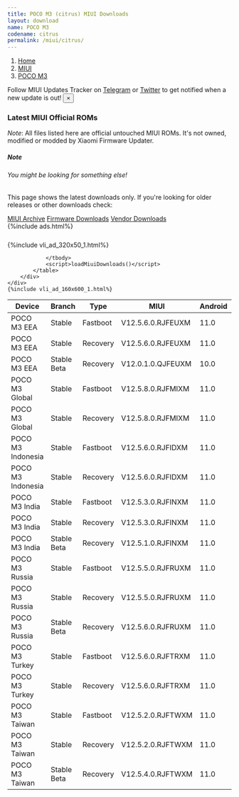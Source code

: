 ```yaml
---
title: POCO M3 (citrus) MIUI Downloads
layout: download
name: POCO M3
codename: citrus
permalink: /miui/citrus/
---
```

<nav aria-label="breadcrumb">
    <ol class="breadcrumb">
        <li class="breadcrumb-item"><a href="/">Home</a></li>
        <li class="breadcrumb-item"><a href="/miui/">MIUI</a></li>
        <li class="breadcrumb-item active" aria-current="page"><a href="/miui/citrus/">POCO M3</a></li>
    </ol>
</nav>
<div class="alert alert-primary alert-dismissible fade show" role="alert">
    Follow MIUI Updates Tracker on <a href="https://t.me/MIUIUpdatesTracker" class="alert-link">Telegram</a>
     or <a href="https://twitter.com/MiFwUpdater" class="alert-link">Twitter</a> to get notified when a new update is out!
    <button type="button" class="close" data-dismiss="alert" aria-label="Close">
        <span aria-hidden="true">&times;</span>
    </button>
</div>

### Latest MIUI Official ROMs
*Note*: All files listed here are official untouched MIUI ROMs. It's not owned, modified or modded by Xiaomi Firmware Updater.
<div class="card">
  <div class="card-body">
    <h5 class="card-title">Note</h5>
    <h6 class="card-subtitle mb-2 text-muted">You might be looking for something else!</h6>
    <p class="card-text">This page shows the latest downloads only.
     If you're looking for older releases or other downloads check:</p>
    <a href="/archive/miui/citrus/" class="card-link">MIUI Archive</a>
    <a href="/firmware/citrus/" class="card-link">Firmware Downloads</a>
    <a href="/vendor/citrus/" class="card-link">Vendor Downloads</a>
  </div>
</div>
{%include ads.html%}
<div class="row justify-content-center">
    <div class="col-10">
        <div class="table-responsive-md" style="margin-top: 25px;">
            {%include vli_ad_320x50_1.html%}
            <table id="miui" class="display dt-responsive nowrap compact table table-striped table-hover table-sm">
                <thead class="thead-dark">
                    <tr>
                        <th data-ref="device">Device</th>
                        <th data-ref="branch">Branch</th>
                        <th data-ref="type">Type</th>
                        <th data-ref="miui">MIUI</th>
                        <th data-ref="android">Android</th>
                        <th data-ref="size">Size</th>
                        <th data-ref="size">Date</th>
                        <th data-ref="link">Link</th>
                    </tr>
                </thead>
                <tbody>
                <tr><td>POCO M3 EEA</td><td>Stable</td><td>Fastboot</td><td>V12.5.6.0.RJFEUXM</td><td>11.0</td><td>5.0 GB</td><td>2022-05-13</td><td><a href="/miui/citrus/stable/V12.5.6.0.RJFEUXM/">Download</a></td></tr>
<tr><td>POCO M3 EEA</td><td>Stable</td><td>Recovery</td><td>V12.5.6.0.RJFEUXM</td><td>11.0</td><td>2.9 GB</td><td>2022-05-20</td><td><a href="/miui/citrus/stable/V12.5.6.0.RJFEUXM/">Download</a></td></tr>
<tr><td>POCO M3 EEA</td><td>Stable Beta</td><td>Recovery</td><td>V12.0.1.0.QJFEUXM</td><td>10.0</td><td>2.5 GB</td><td>2020-11-27</td><td><a href="/miui/citrus/stable beta/V12.0.1.0.QJFEUXM/">Download</a></td></tr>
<tr><td>POCO M3 Global</td><td>Stable</td><td>Fastboot</td><td>V12.5.8.0.RJFMIXM</td><td>11.0</td><td>5.0 GB</td><td>2022-04-29</td><td><a href="/miui/citrus/stable/V12.5.8.0.RJFMIXM/">Download</a></td></tr>
<tr><td>POCO M3 Global</td><td>Stable</td><td>Recovery</td><td>V12.5.8.0.RJFMIXM</td><td>11.0</td><td>2.8 GB</td><td>2022-05-13</td><td><a href="/miui/citrus/stable/V12.5.8.0.RJFMIXM/">Download</a></td></tr>
<tr><td>POCO M3 Indonesia</td><td>Stable</td><td>Fastboot</td><td>V12.5.6.0.RJFIDXM</td><td>11.0</td><td>4.5 GB</td><td>2022-02-23</td><td><a href="/miui/citrus/stable/V12.5.6.0.RJFIDXM/">Download</a></td></tr>
<tr><td>POCO M3 Indonesia</td><td>Stable</td><td>Recovery</td><td>V12.5.6.0.RJFIDXM</td><td>11.0</td><td>2.8 GB</td><td>2022-03-03</td><td><a href="/miui/citrus/stable/V12.5.6.0.RJFIDXM/">Download</a></td></tr>
<tr><td>POCO M3 India</td><td>Stable</td><td>Fastboot</td><td>V12.5.3.0.RJFINXM</td><td>11.0</td><td>3.4 GB</td><td>2022-03-09</td><td><a href="/miui/citrus/stable/V12.5.3.0.RJFINXM/">Download</a></td></tr>
<tr><td>POCO M3 India</td><td>Stable</td><td>Recovery</td><td>V12.5.3.0.RJFINXM</td><td>11.0</td><td>2.8 GB</td><td>2022-03-17</td><td><a href="/miui/citrus/stable/V12.5.3.0.RJFINXM/">Download</a></td></tr>
<tr><td>POCO M3 India</td><td>Stable Beta</td><td>Recovery</td><td>V12.5.1.0.RJFINXM</td><td>11.0</td><td>2.8 GB</td><td>2022-01-06</td><td><a href="/miui/citrus/stable beta/V12.5.1.0.RJFINXM/">Download</a></td></tr>
<tr><td>POCO M3 Russia</td><td>Stable</td><td>Fastboot</td><td>V12.5.5.0.RJFRUXM</td><td>11.0</td><td>4.8 GB</td><td>2022-02-23</td><td><a href="/miui/citrus/stable/V12.5.5.0.RJFRUXM/">Download</a></td></tr>
<tr><td>POCO M3 Russia</td><td>Stable</td><td>Recovery</td><td>V12.5.5.0.RJFRUXM</td><td>11.0</td><td>2.9 GB</td><td>2022-03-03</td><td><a href="/miui/citrus/stable/V12.5.5.0.RJFRUXM/">Download</a></td></tr>
<tr><td>POCO M3 Russia</td><td>Stable Beta</td><td>Recovery</td><td>V12.5.6.0.RJFRUXM</td><td>11.0</td><td>2.9 GB</td><td>2022-05-22</td><td><a href="/miui/citrus/stable beta/V12.5.6.0.RJFRUXM/">Download</a></td></tr>
<tr><td>POCO M3 Turkey</td><td>Stable</td><td>Fastboot</td><td>V12.5.6.0.RJFTRXM</td><td>11.0</td><td>4.4 GB</td><td>2022-02-25</td><td><a href="/miui/citrus/stable/V12.5.6.0.RJFTRXM/">Download</a></td></tr>
<tr><td>POCO M3 Turkey</td><td>Stable</td><td>Recovery</td><td>V12.5.6.0.RJFTRXM</td><td>11.0</td><td>2.9 GB</td><td>2022-03-03</td><td><a href="/miui/citrus/stable/V12.5.6.0.RJFTRXM/">Download</a></td></tr>
<tr><td>POCO M3 Taiwan</td><td>Stable</td><td>Fastboot</td><td>V12.5.2.0.RJFTWXM</td><td>11.0</td><td>3.9 GB</td><td>2021-12-30</td><td><a href="/miui/citrus/stable/V12.5.2.0.RJFTWXM/">Download</a></td></tr>
<tr><td>POCO M3 Taiwan</td><td>Stable</td><td>Recovery</td><td>V12.5.2.0.RJFTWXM</td><td>11.0</td><td>2.8 GB</td><td>2022-01-06</td><td><a href="/miui/citrus/stable/V12.5.2.0.RJFTWXM/">Download</a></td></tr>
<tr><td>POCO M3 Taiwan</td><td>Stable Beta</td><td>Recovery</td><td>V12.5.4.0.RJFTWXM</td><td>11.0</td><td>2.8 GB</td><td>2022-05-24</td><td><a href="/miui/citrus/stable beta/V12.5.4.0.RJFTWXM/">Download</a></td></tr>

                </tbody>
                <script>loadMiuiDownloads()</script>
            </table>
        </div>
    </div>
    {%include vli_ad_160x600_1.html%}
</div>

